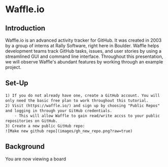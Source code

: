 # Waffle.io

## Introduction

Waffle.io is an advanced activity tracker for GitHub. It was created in 2003 by a group of interns at Rally Software, right here in Boulder. Waffle helps development teams track GitHub tasks, issues, and user stories by using a streamlined GUI and command line interface. Throughout this presentation, we will observe Waffle's abundant features by working through an example project. 

## Set-Up

	1) If you do not already have one, create a GitHub account. You will only need the basic free plan to work throughout this tutorial. 
	2) Visit (https://waffle.io/) and sign up by choosing "Public Repos" and logging in through your GitHub credentials. 
		- This will allow Waffle to gain read/write accss to your public repositories on GitHub.
	3) Create a new public GitHub repo:
	![Make new github repo](images/gh_new_repo.png?raw=true)

## Background

You are now viewing a board